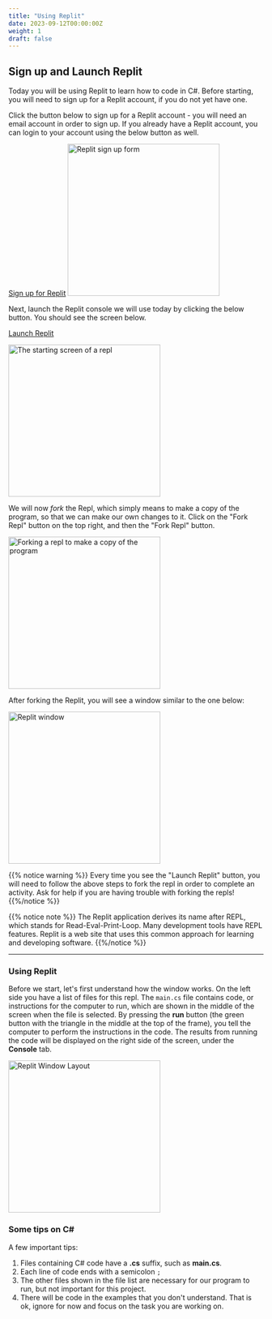 ```yaml
---
title: "Using Replit"
date: 2023-09-12T00:00:00Z
weight: 1
draft: false
---
```


## Sign up and Launch Replit

Today you will be using Replit to learn how to code in C#. Before starting, you will need to sign up for a Replit account, if you do not yet have one. 

Click the button below to sign up for a Replit account - you will need an email account in order to sign up. If you already have a Replit account, you can login to your account using the below button as well.

<a class="my-2 mx-4 btn btn-info" href="https://replit.com/signup" target="_blank">Sign up for Replit</a>
<img src="../images/replit-signup.png" height="300" alt="Replit sign up form" />

Next, launch the Replit console we will use today by clicking the below button. You should see the screen below.

<a class="my-2 mx-4 btn btn-info" href="https://replit.com/@nuevofoundation/CSharpBasicsTest" target="_blank">Launch Replit</a>

<img src="../images/replit-start-screen.png" height="300" alt="The starting screen of a repl" />

We will now *fork* the Repl, which simply means to make a copy of the program, so that we can make our own changes to it. Click on the "Fork Repl" button on the top right, and then the "Fork Repl" button.

<img src="../images/replit-fork.png" height="300" alt="Forking a repl to make a copy of the program" />

After forking the Replit, you will see a window similar to the one below:

<img src="../images/replit-window.png" height="300" alt="Replit window" />

{{% notice warning %}}
Every time you see the "Launch Replit" button, you will need to follow the above steps to fork the repl in order to complete an activity. Ask for help if you are having trouble with forking the repls!
{{%/notice %}}

{{% notice note %}}
The Replit application derives its name after REPL, which stands for Read-Eval-Print-Loop. Many development tools have REPL features.  Replit is a web site that uses this common approach for learning and developing software.
{{%/notice %}}

*********************************************************

### Using Replit
Before we start, let's first understand how the window works. On the left side you have a list of files for this repl.  The `main.cs` file contains code, or instructions for the computer to run, which are shown in the middle of the screen when the file is selected. By pressing the **run** button (the green button with the triangle in the middle at the top of the frame), you tell the computer to perform the instructions in the code.  The results from running the code will be displayed on the right side of the screen, under the **Console** tab.

<img src="../images/replit-overview.png" height="300" alt="Replit Window Layout" />

### Some tips on C#

A few important tips:
1. Files containing C# code have a **.cs** suffix, such as **main.cs**. 
2. Each line of code ends with a semicolon `;`
3. The other files shown in the file list are necessary for our program to run, but not important for this project.
4. There will be code in the examples that you don't understand.  That is ok, ignore for now and focus on the task you are working on.

